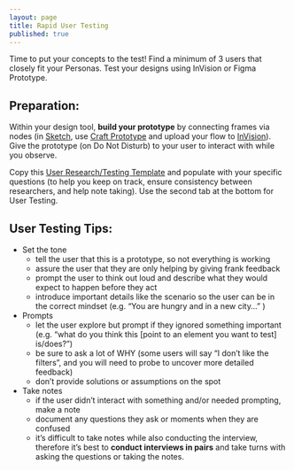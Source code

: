 ```yaml
---
layout: page
title: Rapid User Testing
published: true
---
```



Time to put your concepts to the test! Find a minimum of 3 users that closely fit your Personas. Test your designs using InVision or Figma Prototype.

## Preparation:
Within your design tool, **build your prototype** by connecting frames via nodes (in [Sketch](https://www.sketchapp.com/), use [Craft Prototype](https://vimeo.com/217893619) and upload your flow to [InVision](https://www.invisionapp.com/)). Give the prototype (on Do Not Disturb) to your user to interact with while you observe.

Copy this [User Research/Testing Template](https://docs.google.com/spreadsheets/d/1gKQyrXQKgv_zLd7S20WOh8IB6I9i2WX_XkQ5Kq0MYDk/edit?usp=sharing) and populate with your specific questions (to help you keep on track, ensure consistency between researchers, and help note taking). Use the second tab at the bottom for User Testing.

## User Testing Tips:
* Set the tone
  * tell the user that this is a prototype, so not everything is working
  * assure the user that they are only helping by giving frank feedback
  * prompt the user to think out loud and describe what they would expect to happen before they act
  * introduce important details like the scenario so the user can be in the correct mindset (e.g. “You are hungry and in a new city…” )
* Prompts
  * let the user explore but prompt if they ignored something important (e.g. “what do you think this [point to an element you want to test] is/does?”)
  * be sure to ask a lot of WHY (some users will say “I don’t like the filters”, and you will need to probe to uncover more detailed feedback)
  * don’t provide solutions or assumptions on the spot
* Take notes
  * if the user didn’t interact with something and/or needed prompting, make a note
  * document any questions they ask or moments when they are confused
  * it’s difficult to take notes while also conducting the interview, therefore it’s best to **conduct interviews in pairs** and take turns with asking the questions or taking the notes.
